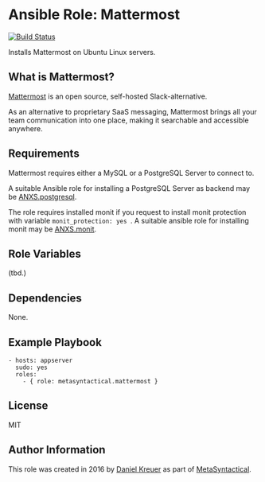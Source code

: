 # Ansible Role: Mattermost

[![Build Status](https://travis-ci.org/MetaSyntactical/ansible-role-mattermost.svg?branch=master)](https://travis-ci.org/MetaSyntactical/ansible-role-mattermost)

Installs Mattermost on Ubuntu Linux servers.

## What is Mattermost?

[Mattermost](http://www.mattermost.org/) is an open source, self-hosted Slack-alternative.

As an alternative to proprietary SaaS messaging, Mattermost brings all your
team communication into one place, making it searchable and accessible
anywhere. 

## Requirements

Mattermost requires either a MySQL or a PostgreSQL Server to connect to.

A suitable Ansible role for installing a PostgreSQL Server as backend may be
[ANXS.postgresql](https://galaxy.ansible.com/ANXS/postgresql/).

The role requires installed monit if you request to install monit protection
with variable ```monit_protection: yes ```. A suitable ansible role for
installing monit may be [ANXS.monit](https://galaxy.ansible.com/ANXS/monit/).

## Role Variables

(tbd.)

## Dependencies

None.

## Example Playbook

    - hosts: appserver
      sudo: yes
      roles:
        - { role: metasyntactical.mattermost }

## License

MIT

## Author Information

This role was created in 2016 by [Daniel Kreuer](http://danielkreuer.com/) as part of [MetaSyntactical](http://metasyntactical.com/).
